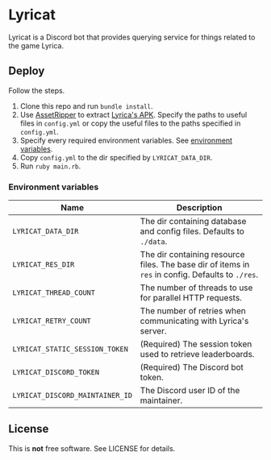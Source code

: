 # Lyricat

Lyricat is a Discord bot that provides querying service for things related to the game Lyrica.

## Deploy

Follow the steps.

1. Clone this repo and run `bundle install`.
2. Use [AssetRipper](https://github.com/AssetRipper/AssetRipper)
to extract [Lyrica's APK](https://apkcombo.com/lyrica/com.Rnova.lyrica/download/apk).
Specify the paths to useful files in `config.yml`
or copy the useful files to the paths specified in `config.yml`.
3. Specify every required environment variables. See [environment variables](#environment-variables).
4. Copy `config.yml` to the dir specified by `LYRICAT_DATA_DIR`.
5. Run `ruby main.rb`.

### Environment variables

| Name | Description |
|-|-|
| `LYRICAT_DATA_DIR` | The dir containing database and config files. Defaults to `./data`. |
| `LYRICAT_RES_DIR` | The dir containing resource files. The base dir of items in `res` in config. Defaults to `./res`. |
| `LYRICAT_THREAD_COUNT` | The number of threads to use for parallel HTTP requests. |
| `LYRICAT_RETRY_COUNT` | The number of retries when communicating with Lyrica's server. |
| `LYRICAT_STATIC_SESSION_TOKEN` | (Required) The session token used to retrieve leaderboards. |
| `LYRICAT_DISCORD_TOKEN` | (Required) The Discord bot token. |
| `LYRICAT_DISCORD_MAINTAINER_ID` | The Discord user ID of the maintainer. |

## License

This is **not** free software.
See LICENSE for details.
